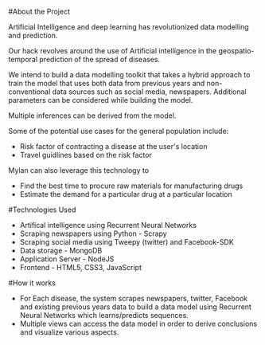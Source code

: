#About the Project

Artificial Intelligence and deep learning has revolutionized data modelling and prediction. 

Our hack revolves around the use of Artificial intelligence in the geospatio-temporal prediction of the spread of diseases.

We intend to build a data modelling toolkit that takes a hybrid approach to train the model that uses both data from previous years and non-conventional data sources such as social media, newspapers. Additional parameters can be considered while building the model.

Multiple inferences can be derived from the model. 

Some of the potential use cases for the general population include:
    
- Risk factor of contracting a disease at the user's location
- Travel guidlines based on the risk factor

Mylan can also leverage this technology to 

- Find the best time to procure raw materials for manufacturing drugs
- Estimate the demand for a particular drug at a particular location


#Technologies Used

- Artifical intelligence using Recurrent Neural Networks
- Scraping newspapers using Python - Scrapy
- Scraping social media using Tweepy (twitter) and Facebook-SDK
- Data storage - MongoDB
- Application Server - NodeJS
- Frontend - HTML5, CSS3, JavaScript

#How it works

- For Each disease, the system scrapes newspapers, twitter, Facebook and existing previous years data to build a data model using Recurrent Neural Networks which learns/predicts sequences. 
- Multiple views can access the data model in order to derive conclusions and visualize various aspects.